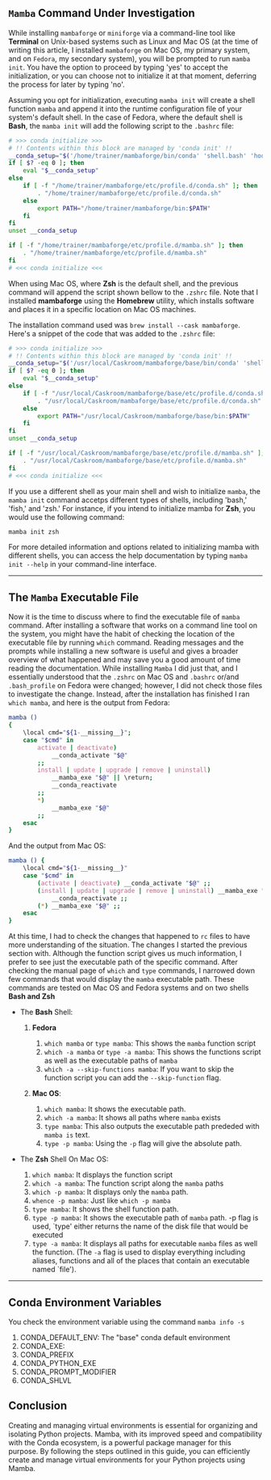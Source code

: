 ## `Mamba` Command Under Investigation


While installing `mambaforge` or `miniforge` via a command-line tool like **Terminal** on Unix-based systems such as Linux and Mac OS (at the time of writing this article, I installed `mambaforge` on Mac OS, my primary system, and on `Fedora`, my secondary system), you will be prompted to run `mamba init`. You have the option to proceed by typing 'yes' to accept the initialization, or you can choose not to initialize it at that moment, deferring the process for later by typing 'no'.

Assuming you opt for initialization, executing `mamba init` will create a shell function `mamba` and append it into the runtime configuration file of your system's default shell. In the case of Fedora, where the default shell is **Bash**, the `mamba init` will add the following script to the `.bashrc` file:

```bash
# >>> conda initialize >>>
# !! Contents within this block are managed by 'conda init' !!
__conda_setup="$('/home/trainer/mambaforge/bin/conda' 'shell.bash' 'hook' 2> /dev/null)"
if [ $? -eq 0 ]; then
    eval "$__conda_setup"
else
    if [ -f "/home/trainer/mambaforge/etc/profile.d/conda.sh" ]; then
        . "/home/trainer/mambaforge/etc/profile.d/conda.sh"
    else
        export PATH="/home/trainer/mambaforge/bin:$PATH"
    fi
fi
unset __conda_setup

if [ -f "/home/trainer/mambaforge/etc/profile.d/mamba.sh" ]; then
    . "/home/trainer/mambaforge/etc/profile.d/mamba.sh"
fi
# <<< conda initialize <<<
```

When using Mac OS, where **Zsh** is the default shell, and the previous command will append the script shown bellow to the `.zshrc` file. Note that I installed **mambaforge** using the **Homebrew** utility, which installs software and places it in a specific location on Mac OS machines.

The installation command used was `brew install --cask mambaforge`. Here's a snippet of the code that was added to the `.zshrc` file:

```bash
# >>> conda initialize >>>
# !! Contents within this block are managed by 'conda init' !!
__conda_setup="$('/usr/local/Caskroom/mambaforge/base/bin/conda' 'shell.zsh' 'hook' 2> /dev/null)"
if [ $? -eq 0 ]; then
    eval "$__conda_setup"
else
    if [ -f "/usr/local/Caskroom/mambaforge/base/etc/profile.d/conda.sh" ]; then
        . "/usr/local/Caskroom/mambaforge/base/etc/profile.d/conda.sh"
    else
        export PATH="/usr/local/Caskroom/mambaforge/base/bin:$PATH"
    fi
fi
unset __conda_setup

if [ -f "/usr/local/Caskroom/mambaforge/base/etc/profile.d/mamba.sh" ]; then
    . "/usr/local/Caskroom/mambaforge/base/etc/profile.d/mamba.sh"
fi
# <<< conda initialize <<<
```

If you use a different shell as your main shell and wish to initialize `mamba`, the `mamba init` command accetps different types of shells, including 'bash,' 'fish,' and 'zsh.' For instance, if you intend to initialize mamba for **Zsh**, you would use the following command: 
```bash
mamba init zsh
```

For more detailed information and options related to initializing mamba with different shells, you can access the help documentation by typing `mamba init --help` in your command-line interface. 

-----------------------------------------------------------------------------------------

## The `Mamba` Executable File

Now it is the time to discuss where to find the executable file of `mamba` command. After installing a software that works on a command line tool on the system, you might have the habit of checking the location of the executable file by running `which` command. Reading messages and the prompts while installing a new software is useful and gives a broader overview of what happened and may save you a good amount of time reading the documentation. While installing `Mamba` I did just that, and I essentially understood that the `.zshrc` on Mac OS and `.bashrc` or/and `.bash_profile` on Fedora were changed; however, I did not check those files to investigate the change. Instead, after the installation has finished I ran `which mamba`, and here is the output from Fedora:

```bash
mamba ()
{ 
    \local cmd="${1-__missing__}";
    case "$cmd" in 
        activate | deactivate)
            __conda_activate "$@"
        ;;
        install | update | upgrade | remove | uninstall)
            __mamba_exe "$@" || \return;
            __conda_reactivate
        ;;
        *)
            __mamba_exe "$@"
        ;;
    esac
}
```

And the output from Mac OS:

```bash
mamba () {
	\local cmd="${1-__missing__}"
	case "$cmd" in
		(activate | deactivate) __conda_activate "$@" ;;
		(install | update | upgrade | remove | uninstall) __mamba_exe "$@" || \return
			__conda_reactivate ;;
		(*) __mamba_exe "$@" ;;
	esac
}
```

At this time, I had to check the changes that happened to `rc` files to have more understanding of the situation. The changes I started the previous section with. Although the function script gives us much information, I prefer to see just the executable path of the specific command. After checking the manual page of `which` and `type` commands, I narrowed down few commands that would display the `mamba` executable path. These commands are tested on Mac OS and Fedora systems and on two shells **Bash and Zsh** 

- The **Bash** Shell:
  1. **Fedora**
      1. `which mamba` or `type mamba`: This shows the `mamba` function script
      2. `which -a mamba` or `type -a mamba`: This shows the functions script as well as the executable paths of `mamba`
      3. `which -a --skip-functions mamba`: If you want to skip the function script you can add the `--skip-function` flag. 
    
  2. **Mac OS**:
      1. `which mamba`: It shows the executable path.
      2. `which -a mamba`: It shows all paths where `mamba` exists
      3. `type mamba`: This also outputs the executable path prededed with `mamba is` text.
      4. `type -p mamba`: Using the `-p` flag will give the absolute path.



- The **Zsh** Shell On Mac OS:
  1. `which mamba`: It displays the function script
  2. `which -a mamba`: The function script along the `mamba` paths 
  3. `which -p mamba`: It displays only the `mamba` path.
  4. `whence -p mamba`: Just like `which -p mamba` 
  5. `type mamba`: It shows the shell function path.
  6. `type -p mamba`: It shows the executable path of `mamba` path. -p flag is used, `type' either returns the name of the disk
    file that would be executed
  7. `type -a mamba`: It displays all paths for executable `mamba` files as well the function.  (The `-a` flag is used to display everything including aliases, functions and all of the places that contain an executable named `file'). 
    
-----------------------------------------------------------------------------------------
## Conda Environment Variables 

You check the environment variable using the command `mamba info -s`

1. CONDA_DEFAULT_ENV: The "base" conda default environment 
2. CONDA_EXE: 
3. CONDA_PREFIX
4. CONDA_PYTHON_EXE
5. CONDA_PROMPT_MODIFIER
7. CONDA_SHLVL

## Conclusion

Creating and managing virtual environments is essential for organizing and isolating Python projects. Mamba, with its improved speed and compatibility with the Conda ecosystem, is a powerful package manager for this purpose. By following the steps outlined in this guide, you can efficiently create and manage virtual environments for your Python projects using Mamba.
